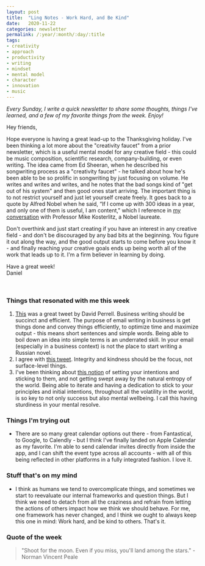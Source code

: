 ```yaml
---
layout: post
title:  "Ling Notes - Work Hard, and Be Kind"
date:   2020-11-22
categories: newsletter
permalink: /:year/:month/:day/:title
tags:
- creativity
- approach
- productivity
- writing
- mindset
- mental model
- character
- innovation
- music
---
```


*Every Sunday, I write a quick newsletter to share some thoughts, things I've learned, and a few of my favorite things from the week. Enjoy!*

Hey friends,

Hope everyone is having a great lead-up to the Thanksgiving holiday. I've been thinking a lot more about the "creativity faucet" from a prior newsletter, which is a useful mental model for any creative field - this could be music composition, scientific research, company-building, or even writing. The idea came from Ed Sheeran, when he described his songwriting process as a "creativity faucet" - he talked about how he's been able to be so prolific in songwriting by just focusing on volume. He writes and writes and writes, and he notes that the bad songs kind of "get out of his system" and then good ones start arriving. The important thing is to not restrict yourself and just let yourself create freely. It goes back to a quote by Alfred Nobel when he said, “If I come up with 300 ideas in a year, and only one of them is useful, I am content," which I reference in [my conversation](https://podcasts.apple.com/us/podcast/professor-j-michael-kosterlitz-topological-phase-transitions/id1530452927?i=1000492663352) with Professor Mike Kosterlitz, a Nobel laureate.

Don't overthink and just start creating if you have an interest in any creative field - and don't be discouraged by any bad bits at the beginning. You figure it out along the way, and the good output starts to come before you know it - and finally reaching your creative goals ends up being worth all of the work that leads up to it. I'm a firm believer in learning by doing.

Have a great week!\
Daniel

<br>

### Things that resonated with me this week

1. [This](https://twitter.com/david_perell/status/1254258945255862278?s=12) was a great tweet by David Perrell. Business writing should be succinct and efficient. The purpose of email writing in business is get things done and convey things efficiently, to optimize time and maximize output - this means short sentences and simple words. Being able to boil down an idea into simple terms is an underrated skill. In your email (especially in a business context) is not the place to start writing a Russian novel.
2. I agree with [this tweet](https://twitter.com/ProfFeynman/status/1330178700424458243). Integrity and kindness should be the focus, not surface-level things.
3. I've been thinking about [this notion](https://twitter.com/jaltma/status/1329539192741715968) of setting your intentions and sticking to them, and not getting swept away by the natural entropy of the world. Being able to iterate and having a dedication to stick to your principles and initial intentions, throughout all the volatility in the world, is so key to not only success but also mental wellbeing. I call this having sturdiness in your mental resolve.

### Things I'm trying out

- There are so many great calendar options out there - from Fantastical, to Google, to Calendly - but I think I've finally landed on Apple Calendar as my favorite. I'm able to send calendar invites directly from inside the app, and I can shift the event type across all accounts - with all of this being reflected in other platforms in a fully integrated fashion. I love it.

### Stuff that's on my mind

- I think as humans we tend to overcomplicate things, and sometimes we start to reevaluate our internal frameworks and question things. But I think we need to detach from all the craziness and refrain from letting the actions of others impact how we think we should behave. For me, one framework has never changed, and I think we ought to always keep this one in mind: Work hard, and be kind to others. That's it.

### Quote of the week

> "Shoot for the moon. Even if you miss, you'll land among the stars." - Norman Vincent Peale
